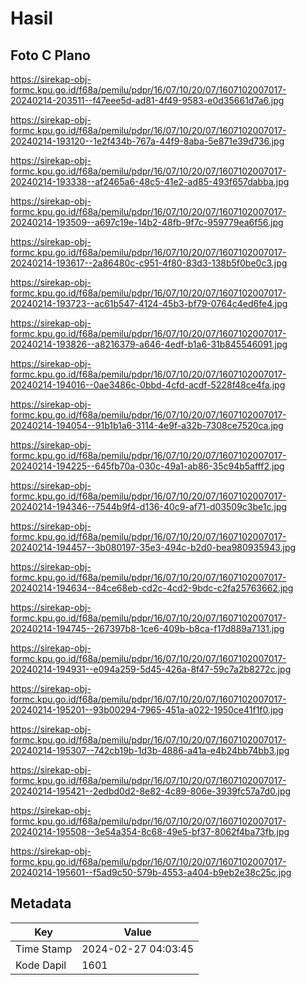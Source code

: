 # Hasil

## Foto C Plano

https://sirekap-obj-formc.kpu.go.id/f68a/pemilu/pdpr/16/07/10/20/07/1607102007017-20240214-203511--f47eee5d-ad81-4f49-9583-e0d35661d7a6.jpg

https://sirekap-obj-formc.kpu.go.id/f68a/pemilu/pdpr/16/07/10/20/07/1607102007017-20240214-193120--1e2f434b-767a-44f9-8aba-5e871e39d736.jpg

https://sirekap-obj-formc.kpu.go.id/f68a/pemilu/pdpr/16/07/10/20/07/1607102007017-20240214-193338--af2465a6-48c5-41e2-ad85-493f657dabba.jpg

https://sirekap-obj-formc.kpu.go.id/f68a/pemilu/pdpr/16/07/10/20/07/1607102007017-20240214-193509--a697c19e-14b2-48fb-9f7c-959779ea6f56.jpg

https://sirekap-obj-formc.kpu.go.id/f68a/pemilu/pdpr/16/07/10/20/07/1607102007017-20240214-193617--2a86480c-c951-4f80-83d3-138b5f0be0c3.jpg

https://sirekap-obj-formc.kpu.go.id/f68a/pemilu/pdpr/16/07/10/20/07/1607102007017-20240214-193723--ac61b547-4124-45b3-bf79-0764c4ed6fe4.jpg

https://sirekap-obj-formc.kpu.go.id/f68a/pemilu/pdpr/16/07/10/20/07/1607102007017-20240214-193826--a8216379-a646-4edf-b1a6-31b845546091.jpg

https://sirekap-obj-formc.kpu.go.id/f68a/pemilu/pdpr/16/07/10/20/07/1607102007017-20240214-194016--0ae3486c-0bbd-4cfd-acdf-5228f48ce4fa.jpg

https://sirekap-obj-formc.kpu.go.id/f68a/pemilu/pdpr/16/07/10/20/07/1607102007017-20240214-194054--91b1b1a6-3114-4e9f-a32b-7308ce7520ca.jpg

https://sirekap-obj-formc.kpu.go.id/f68a/pemilu/pdpr/16/07/10/20/07/1607102007017-20240214-194225--645fb70a-030c-49a1-ab86-35c94b5afff2.jpg

https://sirekap-obj-formc.kpu.go.id/f68a/pemilu/pdpr/16/07/10/20/07/1607102007017-20240214-194346--7544b9f4-d136-40c9-af71-d03509c3be1c.jpg

https://sirekap-obj-formc.kpu.go.id/f68a/pemilu/pdpr/16/07/10/20/07/1607102007017-20240214-194457--3b080197-35e3-494c-b2d0-bea980935943.jpg

https://sirekap-obj-formc.kpu.go.id/f68a/pemilu/pdpr/16/07/10/20/07/1607102007017-20240214-194634--84ce68eb-cd2c-4cd2-9bdc-c2fa25763662.jpg

https://sirekap-obj-formc.kpu.go.id/f68a/pemilu/pdpr/16/07/10/20/07/1607102007017-20240214-194745--267397b8-1ce6-409b-b8ca-f17d889a7131.jpg

https://sirekap-obj-formc.kpu.go.id/f68a/pemilu/pdpr/16/07/10/20/07/1607102007017-20240214-194931--e094a259-5d45-426a-8f47-59c7a2b8272c.jpg

https://sirekap-obj-formc.kpu.go.id/f68a/pemilu/pdpr/16/07/10/20/07/1607102007017-20240214-195201--93b00294-7965-451a-a022-1950ce41f1f0.jpg

https://sirekap-obj-formc.kpu.go.id/f68a/pemilu/pdpr/16/07/10/20/07/1607102007017-20240214-195307--742cb19b-1d3b-4886-a41a-e4b24bb74bb3.jpg

https://sirekap-obj-formc.kpu.go.id/f68a/pemilu/pdpr/16/07/10/20/07/1607102007017-20240214-195421--2edbd0d2-8e82-4c89-806e-3939fc57a7d0.jpg

https://sirekap-obj-formc.kpu.go.id/f68a/pemilu/pdpr/16/07/10/20/07/1607102007017-20240214-195508--3e54a354-8c68-49e5-bf37-8062f4ba73fb.jpg

https://sirekap-obj-formc.kpu.go.id/f68a/pemilu/pdpr/16/07/10/20/07/1607102007017-20240214-195601--f5ad9c50-579b-4553-a404-b9eb2e38c25c.jpg


## Metadata

| Key        | Value               |
| ---------- | ------------------- |
| Time Stamp | 2024-02-27 04:03:45 |
| Kode Dapil | 1601                |



